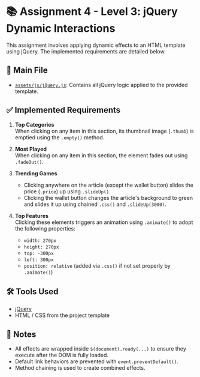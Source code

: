 # 📚 Assignment 4 - Level 3: jQuery Dynamic Interactions

This assignment involves applying dynamic effects to an HTML template using jQuery. The implemented requirements are detailed below.

## 📁 Main File

- [`assets/js/jQuery.js`](assets/js/jQuery.js): Contains all jQuery logic applied to the provided template.

## ✅ Implemented Requirements

1. **Top Categories**  
   When clicking on any item in this section, its thumbnail image (`.thumb`) is emptied using the `.empty()` method.

2. **Most Played**  
   When clicking on any item in this section, the element fades out using `.fadeOut()`.

3. **Trending Games**  
   - Clicking anywhere on the article (except the wallet button) slides the price (`.price`) up using `.slideUp()`.
   - Clicking the wallet button changes the article's background to green and slides it up using chained `.css()` and `.slideUp(3000)`.

4. **Top Features**  
   Clicking these elements triggers an animation using `.animate()` to adopt the following properties:
   - `width: 270px`
   - `height: 270px`
   - `top: -300px`
   - `left: 300px`
   - `position: relative` (added via `.css()` if not set properly by `.animate()`)

## 🛠️ Tools Used

- [jQuery](https://jquery.com/)
- HTML / CSS from the project template

## 📌 Notes

- All effects are wrapped inside `$(document).ready(...)` to ensure they execute after the DOM is fully loaded.
- Default link behaviors are prevented with `event.preventDefault()`.
- Method chaining is used to create combined effects.